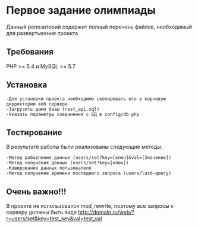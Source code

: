Первое задание олимпиады
============================

Данный репозиторий содержит полный перечень файлов, необходимый для развертывания проекта


Требования
------------

PHP >= 5.4 и MySQL >= 5.7

Установка
------------

	-Для установки проекта необходимо скопировать его в корневую дирректорию веб сервера
	-Загрузить дамп базы (rest_api.sql) 
	-Указать параметры соединения с БД в config/db.php


Тестирование
-------

В результате работы были реализованы следующие методы:

	-Метод добавления данных (users/set?key=[ключ]&val=[Значение])
	-Метод получения данных (users/set?key=[ключ])
	-Кэширования данных пользователя
	-Метод получение времени последнего запроса (users/last-query)
	
Очень важно!!!
------------

В проекте не использовался mod_rewrite, поэтому все запросы к серверу должны быть вида http://domain.ru/web/?r=users/set&key=test_key&val=test_val


 
	

